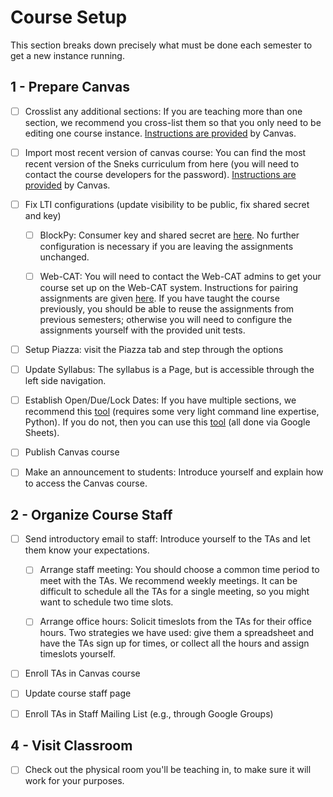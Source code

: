 # Course Setup

This section breaks down precisely what must be done each semester to get a new instance running.

## 1 - Prepare Canvas

- [ ] Crosslist any additional sections: If you are teaching more than one section, we recommend you cross-list them so that you only need to be editing one course instance. [Instructions are provided](https://community.canvaslms.com/docs/DOC-10885-4214719646) by Canvas.

- [ ] Import most recent version of canvas course: You can find the most recent version of the Sneks curriculum from here (you will need to contact the course developers for the password). [Instructions are provided](https://community.canvaslms.com/docs/DOC-12783-415241324) by Canvas.

- [ ] Fix LTI configurations (update visibility to be public, fix shared secret and key)

	- [ ] BlockPy: Consumer key and shared secret are [here](https://think.cs.vt.edu/courses/add_canvas). No further configuration is necessary if you are leaving the assignments unchanged.

	- [ ] Web-CAT: You will need to contact the Web-CAT admins to get your course set up on the Web-CAT system. Instructions for pairing assignments are given [here](http://web-cat.org/wiki/lti-configuration-instructions). If you have taught the course previously, you should be able to reuse the assignments from previous semesters; otherwise you will need to configure the assignments yourself with the provided unit tests.

- [ ] Setup Piazza: visit the Piazza tab and step through the options

- [ ] Update Syllabus: The syllabus is a Page, but is accessible through the left side navigation.

- [ ] Establish Open/Due/Lock Dates: If you have multiple sections, we recommend this [tool](https://github.com/acbart/canvas-grading-reports) (requires some very light command line expertise, Python). If you do not, then you can use this [tool](https://community.canvaslms.com/docs/DOC-8585-adjust-all-assignment-dates-on-one-page) (all done via Google Sheets).

- [ ] Publish Canvas course

- [ ] Make an announcement to students: Introduce yourself and explain how to access the Canvas course.

## 2 - Organize Course Staff

- [ ] Send introductory email to staff: Introduce yourself to the TAs and let them know your expectations.

    - [ ] Arrange staff meeting: You should choose a common time period to meet with the TAs. We recommend weekly meetings. It can be difficult to schedule all the TAs for a single meeting, so you might want to schedule two time slots.

    - [ ] Arrange office hours: Solicit timeslots from the TAs for their office hours. Two strategies we have used: give them a spreadsheet and have the TAs sign up for times, or collect all the hours and assign timeslots yourself.

- [ ] Enroll TAs in Canvas course

- [ ] Update course staff page

- [ ] Enroll TAs in Staff Mailing List (e.g., through Google Groups)

## 4 - Visit Classroom

- [ ] Check out the physical room you'll be teaching in, to make sure it will work for your purposes.